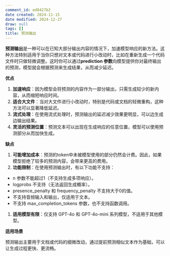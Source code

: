 ```yaml
---
comment_id: ed0427b2
date created: 2024-11-15
date modified: 2024-12-27
draw: null
tags: []
title: 预测输出
---
```

**预测输出**是一种可以在已知大部分输出内容的情况下，加速模型响应的新方法。这种方法特别适用于当你只想对文本或代码进行小改动时，比如在重新生成一个代码文件时只做轻微调整。这时你可以通过**prediction 参数**向模型提供你对最终输出的预测，模型就会根据预测来生成结果，从而减少延迟。

  

**优点**

  

1. **加速响应**：因为模型会将预测的内容作为一部分输出，只需生成较少的新内容，从而缩短响应时间。
2. **适合大文件**：当对大文件进行小改动时，特别是代码或文档的轻微重构，这种方法可以显著降低延迟。
3. **流式处理**：在使用流式处理时，预测输出的延迟减少效果更明显，可以边生成边输出结果。
4. **灵活的预测位置**：预测文本可以出现在生成响应的任意位置，模型可以使用预测部分从而加快生成。

  

**缺点**

  

1. **可能增加成本**：预测的token中未被模型使用的部分仍然会计费。因此，如果模型拒绝了较多的预测内容，会带来更高的费用。
2. **功能限制**：在使用预测输出时，有以下功能不支持：

- n 参数不能超过1（不支持生成多项响应）。
- logprobs 不支持（无法返回生成概率）。
- presence_penalty 和 frequency_penalty 不支持大于0的值。
- 不支持音频输入和输出，仅适用于文本。
- 不支持 max_completion_tokens 参数，也不支持函数调用。

1. **适用模型有限**：仅支持 GPT-4o 和 GPT-4o-mini 系列模型，不适用于其他模型。

  

**适用场景**

  

预测输出主要用于文档或代码的细微改动，通过提前预测相似文本作为基础，可以让生成过程更快、更流畅。
